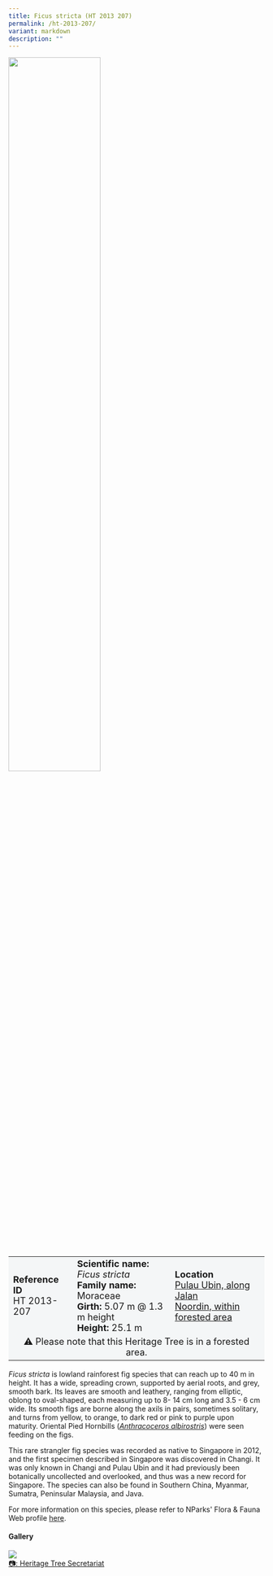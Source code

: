 ```yaml
---
title: Ficus stricta (HT 2013 207)
permalink: /ht-2013-207/
variant: markdown
description: ""
---
```

<div class="isomer-image-wrapper">
<img style="width: 60%" src="/images/Heritage_trees_photos/ficstr_ht_2013-207_habit.jpg">
</div><table style="minWidth: 100px; font-size: 18px; background: #F4F6F7">
<tbody><tr>
<td rowspan="1" colspan="1">
<strong>Reference ID</strong>
<br>HT 2013-207
</td>
<td rowspan="1" colspan="1">
	<strong>Scientific name:</strong> <em>Ficus stricta</em>
<br><strong>Family name: </strong>Moraceae
<br><strong>Girth: </strong>5.07 m @ 1.3 m height
<br><strong>Height: </strong>25.1 m
</td>
<td rowspan="1" colspan="1">
<strong>Location</strong><a href="https://www.onemap.gov.sg/?lat=1.4153599999975293&amp;lng=103.96737000000196">
 <br>Pulau Ubin, along Jalan<br>Noordin, within forested area</a>
</td></tr>
<tr><td style="text-align: center;" colspan="3">⚠️ Please note that this Heritage Tree is in a forested area. </td></tr>
</tbody>
</table>
<p><em>Ficus stricta</em> is lowland rainforest fig species that can reach up to 40 m in height. It has a wide, spreading crown, supported by aerial roots, and grey, smooth bark. Its leaves are smooth and leathery, ranging from elliptic, oblong to oval-shaped, each measuring up to 8- 14 cm long and 3.5 - 6 cm wide. Its smooth figs are borne along the axils in pairs, sometimes solitary, and turns from yellow, to orange, to dark red or pink to purple upon maturity. Oriental Pied Hornbills (<a href="https://www.nparks.gov.sg/florafaunaweb/fauna/1/7/174"><em>Anthracoceros albirostris</em></a>) were seen feeding on the figs.</p>
	
<p>This rare strangler fig species was recorded as native to Singapore in 2012, and the first specimen described in Singapore was discovered in Changi. It was only known in Changi and Pulau Ubin and it had previously been botanically uncollected and overlooked, and thus was a new record for Singapore. The species can also be found in Southern China, Myanmar, Sumatra, Peninsular Malaysia, and Java.</p> 

<p>For more information on this species, please refer to NParks' Flora &amp; Fauna Web profile <a href="https://www.nparks.gov.sg/florafaunaweb/flora/5/6/5623">here</a>.</p>

<h4><b>Gallery</b></h4>
<div class="isomer-card-grid">
<a href="/images/Heritage_trees_photos/ficstr_ht_2013-207_habit.jpg" class="isomer-card">
<div class="isomer-card-image">
<div class="isomer-image-wrapper"><img src="/images/Heritage_trees_photos/ficstr_ht_2013-207_habit.jpg"></div></div>
<div class="isomer-card-body"><div class="isomer-card-description">📷: Heritage Tree Secretariat</div></div></a><br></div>